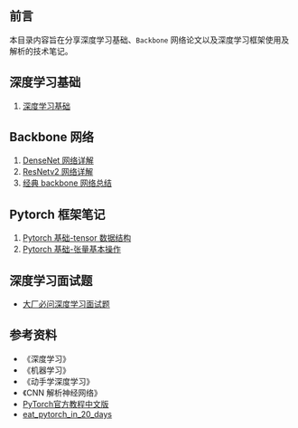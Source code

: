 ## 前言

本目录内容旨在分享深度学习基础、`Backbone` 网络论文以及深度学习框架使用及解析的技术笔记。

## 深度学习基础

1. [深度学习基础](https://github.com/HarleysZhang/deep_learning_alchemy/tree/main/2-deep_learning_basic)

## Backbone 网络

1. [DenseNet 网络详解](./经典backbone详解/DenseNet论文解读.md)
2. [ResNetv2 网络详解](./经典backbone详解/ResNetv2论文解读.md)
3. [经典 backbone 网络总结](./经典backbone详解/经典backbone总结.md)

## Pytorch 框架笔记

1. [Pytorch 基础-tensor 数据结构](./ml-dl-框架笔记/Pytorch基础-tensor数据结构.md)
2. [Pytorch 基础-张量基本操作](ml-dl-框架笔记/Pytorch基础-张量基本操作.md)

## 深度学习面试题

- [大厂必问深度学习面试题](深度学习面试题.md)

## 参考资料
- 《深度学习》
- 《机器学习》
- 《动手学深度学习》
- 《CNN 解析神经网络》
- [PyTorch官方教程中文版](https://pytorch123.com/)
- [eat_pytorch_in_20_days](https://github.com/lyhue1991/eat_pytorch_in_20_days)
